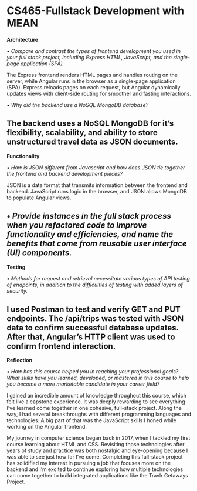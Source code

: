 # CS465-Fullstack Development with MEAN

**Architecture**

•	*Compare and contrast the types of frontend development you used in your full stack project, including Express HTML, JavaScript, and the single-page application (SPA).*

The Express frontend renders HTML pages and handles routing on the server, while Angular runs in the browser as a single-page application (SPA). Express reloads pages on each request, but Angular dynamically updates views with client-side routing for smoother and fasting interactions. 

•	*Why did the backend use a NoSQL MongoDB database?*

The backend uses a NoSQL MongoDB for it’s flexibility, scalability, and ability to store unstructured travel data as JSON documents.
---
**Functionality**

•	*How is JSON different from Javascript and how does JSON tie together the frontend and backend development pieces?*

JSON is a data format that transmits information between the frontend and backend. JavaScript runs logic in the browser, and JSON allows MongoDB to populate Angular views. 

•	*Provide instances in the full stack process when you refactored code to improve functionality and efficiencies, and name the benefits that come from reusable user interface (UI) components.*
---
**Testing**

•	*Methods for request and retrieval necessitate various types of API testing of endpoints, in addition to the difficulties of testing with added layers of security.*

I used Postman to test and verify GET and PUT endpoints. The /api/trips was tested with JSON data to confirm successful database updates. After that, Angular’s HTTP client was used to confirm frontend interaction. 
---
**Reflection**

•	*How has this course helped you in reaching your professional goals? What skills have you learned, developed, or mastered in this course to help you become a more marketable candidate in your career field?*

I gained an incredible amount of knowledge throughout this course, which felt like a capstone experience. It was deeply rewarding to see everything I’ve learned come together in one cohesive, full-stack project. Along the way, I had several breakthroughs with different programming languages and technologies. A big part of that was the JavaScript skills I honed while working on the Angular frontend. 

My journey in computer science began back in 2017, when I tackled my first course learning about HTML and CSS. Revisiting those technologies after years of study and practice was both nostalgic and eye-opening because I was able to see just how far I’ve come. Completing this full-stack project has solidified my interest in pursuing a job that focuses more on the backend and I’m excited to continue exploring how multiple technologies can come together to build integrated applications like the Travlr Getaways Project. 

